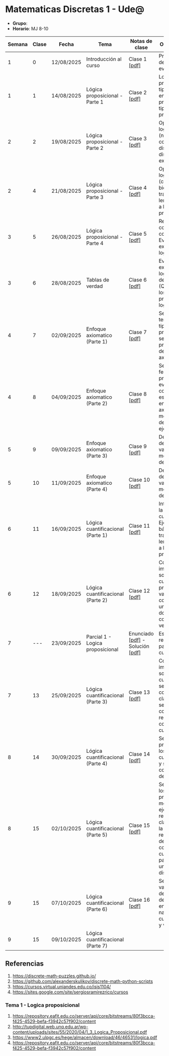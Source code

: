 # Matematicas Discretas 1 - Ude@

* **Grupo**: 
* **Horario**: MJ 8-10


| Semana | Clase | Fecha        | Tema                               | Notas de clase                            |Observaciones|
|--------|-------|--------------|------------------------------------|-------------------------------------------|-------------|
| 1      | 0     | 12/08/2025   | Introducción al curso              | Clase 1 [[pdf]](clase01_12-08-2025.pdf)   | Presentación del curso y evaluación     |
| 1      | 1     | 14/08/2025   | Lógica proposicional - Parte 1     | Clase 2 [[pdf]](clase02_14-08-2025.pdf)   | Logica proposicional, tipos de enunciados, proposiciones, tipos de proposiciones |
| 2      | 2     | 19/08/2025   | Lógica proposicional - Parte 2     | Clase 3 [[pdf]](clase03_19-08-2025.pdf)   | Operadores logicos (negacion, conjuncion, disyuncion, disyuncion exclusiva)|
| 2      | 4     | 21/08/2025   | Lógica proposicional - Parte 3     | Clase 4 [[pdf]](clase04_21-08-2025.pdf)   | Operadores logicos (condicional, bicondicional), traducción de lenguaje natural a lenguaje proposicional |
| 3      | 5     | 26/08/2025   | Lógica proposicional - Parte 4     | Clase 5 [[pdf]](clase05_26-08-2025.pdf)   | Reciproco, contrareciproco, contrario - Evaluacion de expresiones logicas |
| 3      | 6     | 28/08/2025   | Tablas de verdad | Clase 6 [[pdf]](clase06_28-08-2025.pdf)   | Evaluación de expresiones logicas, Tablas de verdad (Quedo faltando los tipos de proposiciones logicas)|
| 4      | 7     | 02/09/2025   | Enfoque axiomatico (Parte 1) | Clase 7 [[pdf]](clase07_02-09-2025.pdf)   | Se culmino el tema de los tipos de proposiciones y se inicio la presentación del enfoque axiomatico|
| 4      | 8     | 04/09/2025   | Enfoque axiomatico (Parte 2) | Clase 8 [[pdf]](clase08_04-09-2025.pdf)   | Se definió la fecha para la primera evaluación y se continuo el estudio del enfoque axiomatico mediante el desarrollo de ejemplos |
| 5      | 9     | 09/09/2025   | Enfoque axiomatico (Parte 3) | Clase 9 [[pdf]](clase09_09-09-2025.pdf)   | Demostración de argumentos validos mediante tablas de verdad |
| 5      | 10    | 11/09/2025   | Enfoque axiomatico (Parte 4) | Clase 10 [[pdf]](clase10_11-09-2025.pdf)   | Demostración de argumentoa validos mediante el uso de axiomas |
| 6      | 11    | 16/09/2025   | Lógica cuantificacional (Parte 1) | Clase 11 [[pdf]](clase11_16-09-2025.pdf)   | Introducción a la logica cuantificacional. Ejemplos básicos de traducción de lenguaje natural a logica de predicados |
| 6      | 12    | 18/09/2025   | Lógica cuantificacional (Parte 2) |  Clase 12 [[pdf]](clase12_18-09-2025.pdf)  | Conceptos importantes sobre logica cuantificacional: predicado, variable, constante, universo de dominio, conjunto de verdad |
| 7      | ---   | 23/09/2025   | Parcial 1 - Logica proposicional |  Enunciado [[pdf]](discretas1_parcial1_2025-2_virtual_GR4.pdf) - Solución [[pdf]](discretas1_parcial1_2025-2_virtual_GR4_sol.pdf)  | Este dia se realizo el primer parcial del curso |
| 7      | 13    | 25/09/2025   | Lógica cuantificacional (Parte 3) | Clase 13 [[pdf]](clase13_25-09-2025.pdf)  | Conceptos importantes sobre logica cuantificacional: se reforzaron conceptos de la clase anterior y se introdujo los conceptos relacionados con los cuantificadores|
| 8      | 14    | 30/09/2025   | Lógica cuantificacional (Parte 4) | Clase 14 [[pdf]](clase14_30-09-2025.pdf)  | Se trato principalmente los cuantificadores y su relacion con el universo de discurso|
| 8      | 15    | 02/10/2025   | Lógica cuantificacional (Parte 5) | Clase 15 [[pdf]](clase15_01-10-2025.pdf) | Se retomaron los conceptos principales mediante ejemplos resueltos en clase, se abordo la representación de expresiones con cuantificadores para el caso de un universo de discurdo finito. |
| 9      | 15    | 07/10/2025   | Lógica cuantificacional (Parte 6) | Clase 16 [[pdf]](clase15_01-10-2025.pdf)  | Se abordaron varios ejemplos de traducción de expresiones en lenguaje natural a logica cuantificacional y viceversa|
| 9     | 15     | 09/10/2025   | Lógica cuantificacional (Parte 7) |   | |

## Referencias

1. https://discrete-math-puzzles.github.io/
2. https://github.com/alexanderskulikov/discrete-math-python-scripts
3. https://cursos.virtual.uniandes.edu.co/isis1104/
4. https://sites.google.com/site/sergiosramirezrico/cursos

### Tema 1 - Logica proposicional

1. https://repository.eafit.edu.co/server/api/core/bitstreams/80f3bcca-f425-4529-befa-f3942c57f902/content
2. http://tupdigital.web.unq.edu.ar/wp-content/uploads/sites/55/2020/04/1_3_Logica_Proposicional.pdf
3. https://www2.ulpgc.es/hege/almacen/download/46/46531/logica.pdf
4. https://repository.eafit.edu.co/server/api/core/bitstreams/80f3bcca-f425-4529-befa-f3942c57f902/content

   

